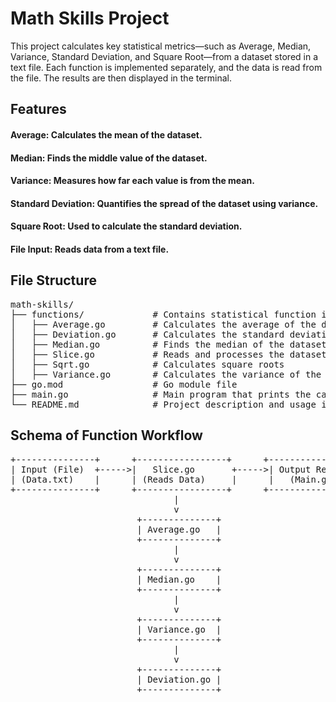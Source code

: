 # Math Skills Project
This project calculates key statistical metrics—such as Average, Median, Variance, Standard Deviation, and Square Root—from a dataset stored in a text file. Each function is implemented separately, and the data is read from the file. The results are then displayed in the terminal.

## Features
#### Average: Calculates the mean of the dataset.
#### Median: Finds the middle value of the dataset.
#### Variance: Measures how far each value is from the mean.
#### Standard Deviation: Quantifies the spread of the dataset using variance.
#### Square Root: Used to calculate the standard deviation.
#### File Input: Reads data from a text file.
## File Structure

<pre>
math-skills/
├── functions/             # Contains statistical function implementations
│   ├── Average.go         # Calculates the average of the dataset
│   ├── Deviation.go       # Calculates the standard deviation
│   ├── Median.go          # Finds the median of the dataset
│   ├── Slice.go           # Reads and processes the dataset from a file
│   ├── Sqrt.go            # Calculates square roots
│   ├── Variance.go        # Calculates the variance of the dataset
├── go.mod                 # Go module file
├── main.go                # Main program that prints the calculated results
└── README.md              # Project description and usage instructions
</pre>
## Schema of Function Workflow

<pre>
+---------------+      +-----------------+      +----------------+
| Input (File)  +----->|   Slice.go       +----->| Output Results |
| (Data.txt)    |      | (Reads Data)     |      |   (Main.go)    |
+---------------+      +-----------------+      +----------------+
                               |
                               v
                        +--------------+
                        | Average.go   |
                        +--------------+
                               |
                               v
                        +--------------+
                        | Median.go    |
                        +--------------+
                               |
                               v
                        +--------------+
                        | Variance.go  |
                        +--------------+
                               |
                               v
                        +--------------+
                        | Deviation.go |
                        +--------------+
</pre>

